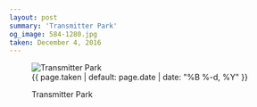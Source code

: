 ```yaml
---
layout: post
summary: 'Transmitter Park'
og_image: 584-1280.jpg
taken: December 4, 2016
---
```


<figure class="post">
 <img alt="Transmitter Park" sizes="(min-width: 700px) 50vw, calc(100vw - 2rem)" src="{{ site.assets_url }}/584-640.jpg" srcset="{{ site.assets_url }}/584-320.jpg 320w, {{ site.assets_url }}/584-640.jpg 640w, {{ site.assets_url }}/584-960.jpg 960w, {{ site.assets_url }}/584-1280.jpg 1280w"/>
 <figcaption>
  <time>
   {{ page.taken | default: page.date | date: "%B %-d, %Y" }}
  </time>
  <p>
   Transmitter Park
  </p>
 </figcaption>
</figure>
